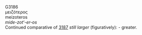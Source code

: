 <body>
  <p>G3186<br>  μειζότερος  <br> meizoteros  <br><i>mide-zot‘-er-os </i><br>Continued comparative of <a href="g3187.htm">3187</a>  <i>still</i> <i>larger</i> (figuratively): - greater.<br></p>
 </body>